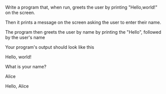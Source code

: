Write a program that, when run, greets the user by printing "Hello,world!" on the screen.

Then it prints a message on the screen asking the user to enter their name. 

The program then greets the user by name by printing the "Hello", followed by the user's name


Your program's output should look like this 

Hello, world!

What is your name?

Alice

Hello, Alice
